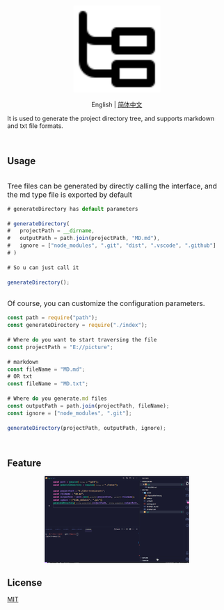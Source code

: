 <p align="center">
<img height="200" src="./assets/PajamasFileTree.svg" alt="Dir-Tree">
</p>
<p align="center"> English | <a href="./README_zh.md">简体中文</a></p>

It is used to generate the project directory tree, and supports markdown and txt file formats.

<br>

## Usage

<br>
<span style="font-size:16px;">Tree files can be generated by directly calling the interface, and the md type file is exported by default</span>

<br>

```js
# generateDirectory has default parameters

# generateDirectory(
#   projectPath = __dirname,
#   outputPath = path.join(projectPath, "MD.md"),
#   ignore = ["node_modules", ".git", "dist", ".vscode", ".github"]
# )

# So u can just call it

generateDirectory();

```

<br>
<span style="font-size:16px;">
Of course, you can customize the configuration parameters.
</span>

<br>

```js
const path = require("path");
const generateDirectory = require("./index");

# Where do you want to start traversing the file
const projectPath = "E://picture";

# markdown
const fileName = "MD.md";
# OR txt
const fileName = "MD.txt";

# Where do you generate.md files
const outputPath = path.join(projectPath, fileName);
const ignore = ["node_modules", ".git"];

generateDirectory(projectPath, outputPath, ignore);

```

<br>

## Feature

<p align="center">
<img height="200" src="./assets/d1.gif" alt="Dir-Tree">
</p>

## License

[MIT](./license)
